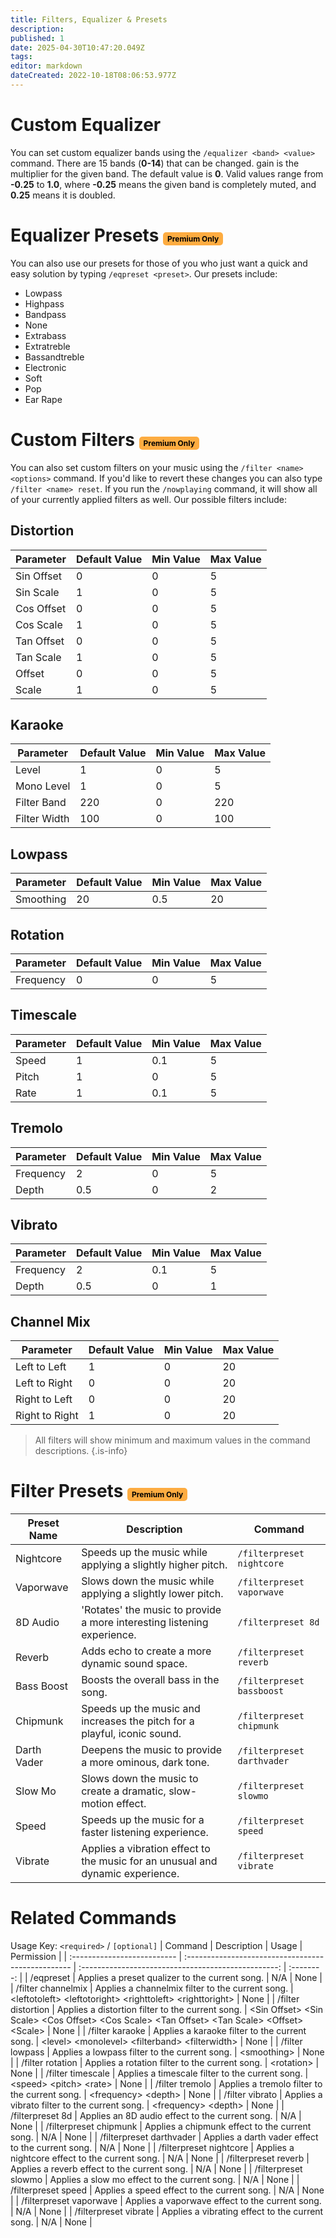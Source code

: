 ```yaml
---
title: Filters, Equalizer & Presets
description: 
published: 1
date: 2025-04-30T10:47:20.049Z
tags: 
editor: markdown
dateCreated: 2022-10-18T08:06:53.977Z
---
```


# Custom Equalizer

You can set custom equalizer bands using the `/equalizer <band> <value>` command. There are 15 bands (**0-14**) that can be changed. gain is the multiplier for the given band. The default value is **0**. Valid values range from **-0.25** to **1.0**, where **-0.25** means the given band is completely muted, and **0.25** means it is doubled.

# Equalizer Presets <span style="background-color: rgb(253, 172, 65); color: black; padding: 3px 7px; font-size: 12px; border-radius: 5px;">Premium Only</span>
You can also use our presets for those of you who just want a quick and easy solution by typing `/eqpreset <preset>`. Our presets include:

* Lowpass
* Highpass
* Bandpass
* None
* Extrabass
* Extratreble
* Bassandtreble
* Electronic
* Soft
* Pop
* Ear Rape

# Custom Filters <span style="background-color: rgb(253, 172, 65); color: black; padding: 3px 7px; font-size: 12px; border-radius: 5px;">Premium Only</span>

You can also set custom filters on your music using the `/filter <name> <options>` command. If you'd like to revert these changes you can also type `/filter <name> reset`. If you run the `/nowplaying` command, it will show all of your currently applied filters as well. Our possible filters include:

## Distortion
| Parameter   | Default Value | Min Value | Max Value |
|-------------|---------------|-----------|-----------|
| Sin Offset  | 0             | 0         | 5        |
| Sin Scale   | 1             | 0         | 5        |
| Cos Offset  | 0             | 0         | 5        |
| Cos Scale   | 1             | 0         | 5        |
| Tan Offset  | 0             | 0         | 5        |
| Tan Scale   | 1             | 0         | 5        |
| Offset      | 0             | 0         | 5        |
| Scale       | 1             | 0         | 5        |

## Karaoke
| Parameter     | Default Value | Min Value | Max Value |
|---------------|---------------|-----------|-----------|
| Level         | 1             | 0        | 5        |
| Mono Level    | 1             | 0        | 5        |
| Filter Band   | 220           | 0        | 220        |
| Filter Width  | 100           | 0        | 100        |

## Lowpass
| Parameter  | Default Value | Min Value | Max Value |
|------------|---------------|-----------|-----------|
| Smoothing  | 20            | 0.5       | 20        |

## Rotation
| Parameter  | Default Value | Min Value | Max Value |
|------------|---------------|-----------|-----------|
| Frequency  | 0             | 0         | 5        |

## Timescale
| Parameter | Default Value | Min Value | Max Value |
|-----------|---------------|-----------|-----------|
| Speed     | 1             | 0.1        | 5        |
| Pitch     | 1             | 0          | 5        |
| Rate      | 1             | 0.1        | 5        |

## Tremolo
| Parameter | Default Value | Min Value | Max Value |
|-----------|---------------|-----------|-----------|
| Frequency | 2             | 0         | 5        |
| Depth     | 0.5           | 0         | 2        |

## Vibrato
| Parameter | Default Value | Min Value | Max Value |
|-----------|---------------|-----------|-----------|
| Frequency | 2             | 0.1       | 5        |
| Depth     | 0.5           | 0         | 1        |

## Channel Mix
| Parameter       | Default Value | Min Value | Max Value |
|------------------|---------------|-----------|-----------|
| Left to Left     | 1             | 0         | 20        |
| Left to Right    | 0             | 0         | 20        |
| Right to Left    | 0             | 0         | 20        |
| Right to Right   | 1             | 0         | 20        |


> All filters will show minimum and maximum values in the command descriptions.
{.is-info}

# Filter Presets <span style="background-color: rgb(253, 172, 65); color: black; padding: 3px 7px; font-size: 12px; border-radius: 5px;">Premium Only</span>

| Preset Name   | Description                                                                                                                                                   | Command                        |
|---------------|---------------------------------------------------------------------------------------------------------------------------------------------------------------|--------------------------------|
| Nightcore     | Speeds up the music while applying a slightly higher pitch.                                                                                                  | `/filterpreset nightcore`     |
| Vaporwave     | Slows down the music while applying a slightly lower pitch.                                                                                                  | `/filterpreset vaporwave`     |
| 8D Audio      | 'Rotates' the music to provide a more interesting listening experience.                                                                                      | `/filterpreset 8d`            |
| Reverb        | Adds echo to create a more dynamic sound space.                                                                                                               | `/filterpreset reverb`        |
| Bass Boost    | Boosts the overall bass in the song.                                                                                                                          | `/filterpreset bassboost`     |
| Chipmunk      | Speeds up the music and increases the pitch for a playful, iconic sound.                                                                                      | `/filterpreset chipmunk`      |
| Darth Vader   | Deepens the music to provide a more ominous, dark tone.                                                                                                       | `/filterpreset darthvader`    |
| Slow Mo       | Slows down the music to create a dramatic, slow-motion effect.                                                                                                | `/filterpreset slowmo`        |
| Speed         | Speeds up the music for a faster listening experience.                                                                                                        | `/filterpreset speed`         |
| Vibrate       | Applies a vibration effect to the music for an unusual and dynamic experience.                                                                                | `/filterpreset vibrate`       |

# Related Commands
Usage Key: `<required>` / `[optional]`
| Command                     | Description                                         | Usage                                                | Permission |
| :-------------------------- | :------------------------------------------------- | :-------------------------------------------------: | :--------: |
| /eqpreset | Applies a preset qualizer to the current song. | N/A | None | 
| /filter channelmix          | Applies a channelmix filter to the current song.   | \<leftotoleft> \<leftotoright> \<righttoleft> \<righttoright> | None       |
| /filter distortion          | Applies a distortion filter to the current song.   | \<Sin Offset> \<Sin Scale> \<Cos Offset> \<Cos Scale> \<Tan Offset> \<Tan Scale> \<Offset> \<Scale> | None       |
| /filter karaoke             | Applies a karaoke filter to the current song.      | \<level> \<monolevel> \<filterband> \<filterwidth>      | None       |
| /filter lowpass             | Applies a lowpass filter to the current song.      | \<smoothing>                                         | None       |
| /filter rotation            | Applies a rotation filter to the current song.     | \<rotation>                                          | None       |
| /filter timescale           | Applies a timescale filter to the current song.    | \<speed> \<pitch> \<rate>                              | None       |
| /filter tremolo             | Applies a tremolo filter to the current song.      | \<frequency> \<depth>                                 | None       |
| /filter vibrato             | Applies a vibrato filter to the current song.      | \<frequency> \<depth>                                 | None       |
| /filterpreset 8d            | Applies an 8D audio effect to the current song.    | N/A                                                 | None       |
| /filterpreset chipmunk      | Applies a chipmunk effect to the current song.     | N/A                                                 | None       |
| /filterpreset darthvader    | Applies a darth vader effect to the current song.  | N/A                                                 | None       |
| /filterpreset nightcore     | Applies a nightcore effect to the current song.    | N/A                                                 | None       |
| /filterpreset reverb        | Applies a reverb effect to the current song.       | N/A                                                 | None       |
| /filterpreset slowmo        | Applies a slow mo effect to the current song.      | N/A                                                 | None       |
| /filterpreset speed         | Applies a speed effect to the current song.        | N/A                                                 | None       |
| /filterpreset vaporwave     | Applies a vaporwave effect to the current song.    | N/A                                                 | None       |
| /filterpreset vibrate       | Applies a vibrating effect to the current song.    | N/A                                                 | None       |